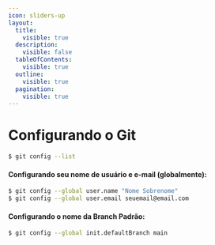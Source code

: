 ```yaml
---
icon: sliders-up
layout:
  title:
    visible: true
  description:
    visible: false
  tableOfContents:
    visible: true
  outline:
    visible: true
  pagination:
    visible: true
---
```


# Configurando o Git

```bash
$ git config --list
```

#### Configurando seu nome de usuário e e-mail (globalmente):

```bash
$ git config --global user.name "Nome Sobrenome"
$ git config --global user.email seuemail@email.com
```

#### Configurando o nome da Branch Padrão:

```bash
$ git config --global init.defaultBranch main
```
